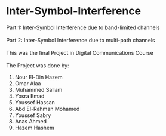 # Inter-Symbol-Interference
Part 1: Inter-Symbol Interference due to band-limited channels</br></br>
Part 2: Inter-Symbol Interference due to multi-path channels</br></br>
This was the final Project in Digital Communications Course</br></br>
The Project was done by:
1) Nour El-Din Hazem
2) Omar Alaa
3) Muhammed Sallam
4) Yosra Emad
5) Youssef Hassan
6) Abd El-Rahman Mohamed
7) Youssef Sabry
8) Anas Ahmed
9) Hazem Hashem
